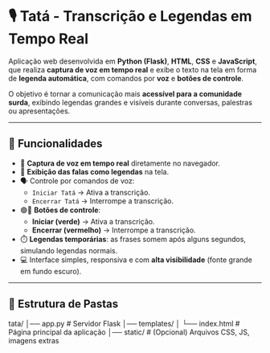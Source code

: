 # 🎙️ Tatá - Transcrição e Legendas em Tempo Real

Aplicação web desenvolvida em **Python (Flask)**, **HTML**, **CSS** e **JavaScript**, que realiza **captura de voz em tempo real** e exibe o texto na tela em forma de **legenda automática**, com comandos por **voz** e **botões de controle**.  

O objetivo é tornar a comunicação mais **acessível para a comunidade surda**, exibindo legendas grandes e visíveis durante conversas, palestras ou apresentações.

---

## 🚀 Funcionalidades

- 🎤 **Captura de voz em tempo real** diretamente no navegador.  
- 📝 **Exibição das falas como legendas** na tela.  
- 🗣️ Controle por comandos de voz:  
  - `Iniciar Tatá` → Ativa a transcrição.  
  - `Encerrar Tatá` → Interrompe a transcrição.  
- 🟢🔴 **Botões de controle**:  
  - **Iniciar (verde)** → Ativa a transcrição.  
  - **Encerrar (vermelho)** → Interrompe a transcrição.  
- ⏱️ **Legendas temporárias**: as frases somem após alguns segundos, simulando legendas normais.  
- 💻 Interface simples, responsiva e com **alta visibilidade** (fonte grande em fundo escuro).

---

## 📂 Estrutura de Pastas

tata/
│── app.py # Servidor Flask
│── templates/
│ └── index.html # Página principal da aplicação
│── static/ # (Opcional) Arquivos CSS, JS, imagens extras
